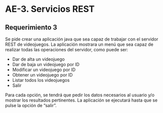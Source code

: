 # AE-3. Servicios REST

## Requerimiento 3

Se pide crear una aplicación java que sea capaz de trabajar con el servidor REST de videojuegos. La aplicación mostrara un menú que sea capaz de realizar todas las operaciones del servidor, como puede ser:

- Dar de alta un videojuego
- Dar de baja un videojuego por ID
- Modificar un videojuego por ID
- Obtener un videojuego por ID
- Listar todos los videojuegos
- Salir

Para cada opción, se tendrá que pedir los datos necesarios al usuario y/o mostrar los resultados pertinentes. La aplicación se ejecutará hasta que se pulse la opción de “salir”.

